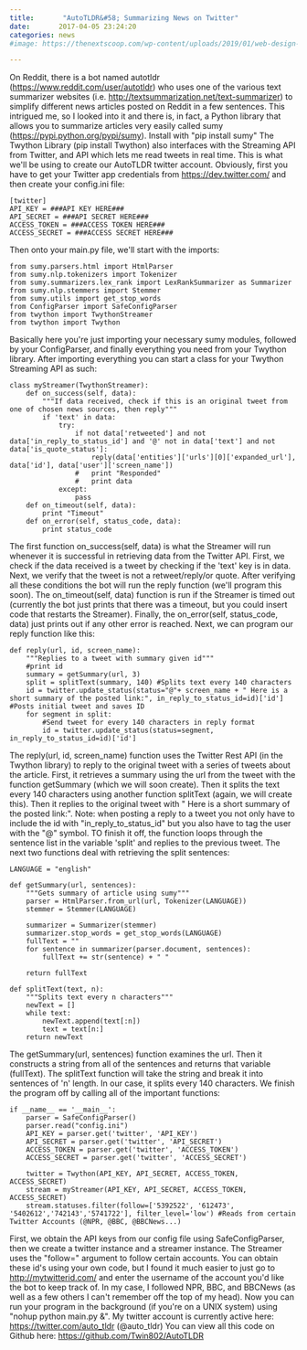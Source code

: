 ```yaml
---
title:       "AutoTLDR&#58; Summarizing News on Twitter"
date:       2017-04-05 23:24:20
categories: news
#image: https://thenextscoop.com/wp-content/uploads/2019/01/web-design-2019.jpg

---
```

On Reddit, there is a bot named autotldr (<https://www.reddit.com/user/autotldr>) who uses one of the various text summarizer websites (i.e. <http://textsummarization.net/text-summarizer>) to simplify different news articles posted on Reddit in a few sentences. This intrigued me, so I looked into it and there is, in fact, a Python library that allows you to summarize articles very easily called sumy (https://pypi.python.org/pypi/sumy). Install with "pip install sumy" The Twython Library (pip install Twython) also interfaces with the Streaming API from Twitter, and API which lets me read tweets in real time. This is what we'll be using to create our AutoTLDR twitter account. Obviously, first you have to get your Twitter app credentials from <https://dev.twitter.com/> and then create your config.ini file: 
    
    
    [twitter]
    API_KEY = ###API KEY HERE###
    API_SECRET = ###API SECRET HERE###
    ACCESS_TOKEN = ###ACCESS TOKEN HERE###
    ACCESS_SECRET = ###ACCESS SECRET HERE###
    

Then onto your main.py file, we'll start with the imports: 
    
    
    from sumy.parsers.html import HtmlParser
    from sumy.nlp.tokenizers import Tokenizer
    from sumy.summarizers.lex_rank import LexRankSummarizer as Summarizer
    from sumy.nlp.stemmers import Stemmer
    from sumy.utils import get_stop_words
    from ConfigParser import SafeConfigParser
    from twython import TwythonStreamer
    from twython import Twython
    

Basically here you're just importing your necessary sumy modules, followed by your ConfigParser, and finally everything you need from your Twython library. After importing everything you can start a class for your Twython Streaming API as such: 
    
    
    class myStreamer(TwythonStreamer):
    	def on_success(self, data):
    		"""If data received, check if this is an original tweet from one of chosen news sources, then reply"""
    		if 'text' in data:
    			try:
    				if not data['retweeted'] and not data['in_reply_to_status_id'] and '@' not in data['text'] and not data['is_quote_status']:
    					reply(data['entities']['urls'][0]['expanded_url'], data['id'], data['user']['screen_name'])
    				#	print "Responded"
    				#	print data
    			except:
    				pass
    	def on_timeout(self, data):
    		print "Timeout"
    	def on_error(self, status_code, data):
    		print status_code
    

The first function on_success(self, data) is what the Streamer will run whenever it is successful in retrieving data from the Twitter API. First, we check if the data received is a tweet by checking if the 'text' key is in data. Next, we verify that the tweet is not a retweet/reply/or quote. After verifying all these conditions the bot will run the reply function (we'll program this soon). The on_timeout(self, data) function is run if the Streamer is timed out (currently the bot just prints that there was a timeout, but you could insert code that restarts the Streamer). Finally, the on_error(self, status_code, data) just prints out if any other error is reached. Next, we can program our reply function like this: 
    
    
    def reply(url, id, screen_name):
    	"""Replies to a tweet with summary given id"""
    	#print id
    	summary = getSummary(url, 3)
    	split = splitText(summary, 140) #Splits text every 140 characters
    	id = twitter.update_status(status="@"+ screen_name + " Here is a short summary of the posted link:", in_reply_to_status_id=id)['id'] #Posts initial tweet and saves ID
    	for segment in split:
    		#Send tweet for every 140 characters in reply format
    		id = twitter.update_status(status=segment, in_reply_to_status_id=id)['id']
    

The reply(url, id, screen_name) function uses the Twitter Rest API (in the Twython library) to reply to the original tweet with a series of tweets about the article. First, it retrieves a summary using the url from the tweet with the function getSummary (which we will soon create). Then it splits the text every 140 characters using another function splitText (again, we will create this). Then it replies to the original tweet with " Here is a short summary of the posted link:". Note: when posting a reply to a tweet you not only have to include the id with "in_reply_to_status_id" but you also have to tag the user with the "@" symbol. TO finish it off, the function loops through the sentence list in the variable 'split' and replies to the previous tweet. The next two functions deal with retrieving the split sentences: 
    
    
    LANGUAGE = "english"
    
    def getSummary(url, sentences):
    	"""Gets summary of article using sumy""" 
    	parser = HtmlParser.from_url(url, Tokenizer(LANGUAGE))
    	stemmer = Stemmer(LANGUAGE)
    
    	summarizer = Summarizer(stemmer)
    	summarizer.stop_words = get_stop_words(LANGUAGE)
    	fullText = ""
    	for sentence in summarizer(parser.document, sentences):
    		fullText += str(sentence) + " "
    
    	return fullText
    
    def splitText(text, n):
    	"""Splits text every n characters"""
    	newText = []
    	while text:
    		newText.append(text[:n])
    		text = text[n:]
    	return newText 
    

The getSummary(url, sentences) function examines the url. Then it constructs a string from all of the sentences and returns that variable (fullText). The splitText function will take the string and break it into sentences of 'n' length. In our case, it splits every 140 characters. We finish the program off by calling all of the important functions: 
    
    
    if __name__ == '__main__':
    	parser = SafeConfigParser()
    	parser.read("config.ini")
    	API_KEY = parser.get('twitter', 'API_KEY')
    	API_SECRET = parser.get('twitter', 'API_SECRET')
    	ACCESS_TOKEN = parser.get('twitter', 'ACCESS_TOKEN')
    	ACCESS_SECRET = parser.get('twitter', 'ACCESS_SECRET')
    
    	twitter = Twython(API_KEY, API_SECRET, ACCESS_TOKEN, ACCESS_SECRET)
    	stream = myStreamer(API_KEY, API_SECRET, ACCESS_TOKEN, ACCESS_SECRET)
    	stream.statuses.filter(follow=['5392522', '612473', '5402612','742143','5741722'], filter_level='low') #Reads from certain Twitter Accounts (@NPR, @BBC, @BBCNews...)
    

First, we obtain the API keys from our config file using SafeConfigParser, then we create a twitter instance and a streamer instance. The Streamer uses the "follow=" argument to follow certain accounts. You can obtain these id's using your own code, but I found it much easier to just go to <http://mytwitterid.com/> and enter the username of the account you'd like the bot to keep track of. In my case, I followed NPR, BBC, and BBCNews (as well as a few others I can't remember off the top of my head). Now you can run your program in the background (if you're on a UNIX system) using "nohup python main.py &". My twitter account is currently active here: <https://twitter.com/auto_tldr> (@auto_tldr) You can view all this code on Github here: <https://github.com/Twin802/AutoTLDR>
